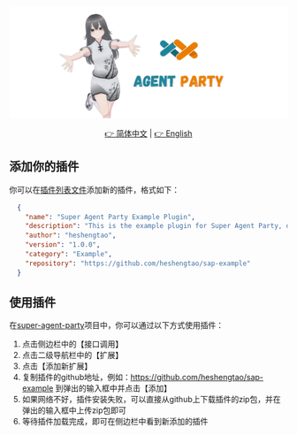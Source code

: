 ![image](img/agent_party.png)

<div align="center">
  <a href="./README_ZH.md">👉 简体中文</a> |
  <a href="./README.md">👉 English</a>
</div>

## 添加你的插件

你可以在[插件列表文件](/plugins.json)添加新的插件，格式如下：

```json
  {
    "name": "Super Agent Party Example Plugin",
    "description": "This is the example plugin for Super Agent Party, demonstrating the plugin architecture and capabilities.",
    "author": "heshengtao",
    "version": "1.0.0",
    "category": "Example",
    "repository": "https://github.com/heshengtao/sap-example"
  }
```

## 使用插件

在[super-agent-party](https://github.com/heshengtao/super-agent-party)项目中，你可以通过以下方式使用插件：

1. 点击侧边栏中的【接口调用】
2. 点击二级导航栏中的【扩展】
3. 点击【添加新扩展】
4. 复制插件的github地址，例如：https://github.com/heshengtao/sap-example 到弹出的输入框中并点击【添加】
5. 如果网络不好，插件安装失败，可以直接从github上下载插件的zip包，并在弹出的输入框中上传zip包即可
6. 等待插件加载完成，即可在侧边栏中看到新添加的插件